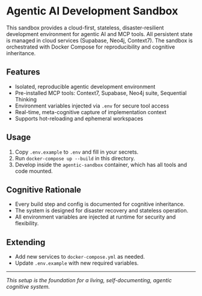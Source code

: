 # Agentic AI Development Sandbox

This sandbox provides a cloud-first, stateless, disaster-resilient development environment for agentic AI and MCP tools. All persistent state is managed in cloud services (Supabase, Neo4j, Context7). The sandbox is orchestrated with Docker Compose for reproducibility and cognitive inheritance.

## Features
- Isolated, reproducible agentic development environment
- Pre-installed MCP tools: Context7, Supabase, Neo4j suite, Sequential Thinking
- Environment variables injected via `.env` for secure tool access
- Real-time, meta-cognitive capture of implementation context
- Supports hot-reloading and ephemeral workspaces

## Usage
1. Copy `.env.example` to `.env` and fill in your secrets.
2. Run `docker-compose up --build` in this directory.
3. Develop inside the `agentic-sandbox` container, which has all tools and code mounted.

## Cognitive Rationale
- Every build step and config is documented for cognitive inheritance.
- The system is designed for disaster recovery and stateless operation.
- All environment variables are injected at runtime for security and flexibility.

## Extending
- Add new services to `docker-compose.yml` as needed.
- Update `.env.example` with new required variables.

---

*This setup is the foundation for a living, self-documenting, agentic cognitive system.*
